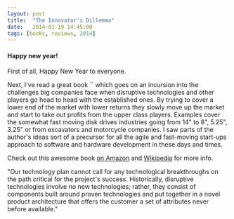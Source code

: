 ```yaml
---
layout: post
title:  "The Innovator's Dillemma"
date:   2014-01-19 14:45:00
tags: [books, reviews, 2014]
---
```


#### Happy new year!

First of all, Happy New Year to everyone.

Next, I've read a great book `` which goes on an incursion into the challenges big companies face when disruptive technologies and other players go head to head with the established ones. By trying to cover a lower end of the market with lower returns they slowly move up the market and start to take out profits from the upper class players. Examples cover the somewhat fast moving disk drives industries going from 14" to 8", 5.25", 3.25" or from excavators and motorcycle companies. I saw parts of the author's ideas sort of a precursor for all the agile and fast-moving start-ups approach to software and hardware development in these days and times.

Check out this awesome book [on Amazon] and [Wikipedia] for more info.

"Our technology plan cannot call for any technological breakthroughs on the path critical for the  project's success. Historically, disruptive technologies involve no new technologies; rather, they  consist of components built around proven technologies and put together in a novel product architecture that offers the customer a set of attributes never before available."

[on Amazon]: http://www.amazon.com/The-Innovators-Dilemma-Revolutionary-Business/dp/0062060244
[Wikipedia]: http://en.wikipedia.org/wiki/The_Innovator's_Dilemma
